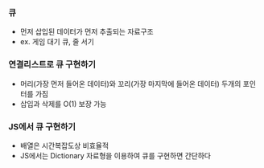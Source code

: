 ### 큐
- 먼저 삽입된 데이터가 먼저 추출되는 자료구조
- ex. 게임 대기 큐, 줄 서기

### 연결리스트로 큐 구현하기
- 머리(가장 먼저 들어온 데이터)와 꼬리(가장 마지막에 들어온 데이터) 두개의 포인터를 가짐
- 삽입과 삭제를 O(1) 보장 가능

### JS에서 큐 구현하기
- 배열은 시간복잡도상 비효율적
- JS에서는 Dictionary 자료형을 이용하여 큐를 구현하면 간단하다